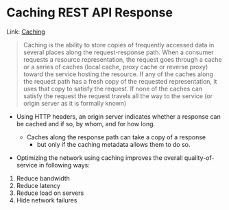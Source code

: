 Caching REST API Response
===
Link: [Caching](https://restfulapi.net/caching/)  
> Caching is the ability to store copies of frequently accessed data in several places along the request-response path.
When a consumer requests a resource representation, the request goes through a cache or a series of caches (local cache, proxy cache or reverse proxy) toward the service hosting the resource.
If any of the caches along the request path has a fresh copy of the requested representation, it uses that copy to satisfy the request.
If none of the caches can satisfy the request
  the request travels all the way to the service
  (or origin server as it is formally known)

* Using HTTP headers, an origin server indicates whether a response can be cached and if so, by whom, and for how long.
  * Caches along the response path can take a copy of a response
    * but only if the caching metadata allows them to do so.

* Optimizing the network using caching improves the overall quality-of-service in following ways:
1. Reduce bandwidth
1. Reduce latency
1. Reduce load on servers
1. Hide network failures
